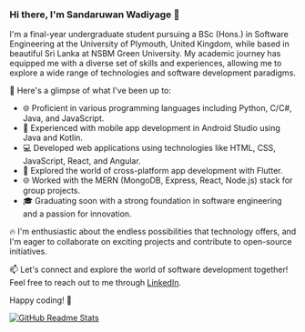 
### Hi there, I'm Sandaruwan Wadiyage 👋
I'm a final-year undergraduate student pursuing a BSc (Hons.) in Software Engineering at the University of Plymouth, United Kingdom, while based in beautiful Sri Lanka at NSBM Green University. My academic journey has equipped me with a diverse set of skills and experiences, allowing me to explore a wide range of technologies and software development paradigms.

🚀 Here's a glimpse of what I've been up to:

- 🌐 Proficient in various programming languages including Python, C/C#, Java, and JavaScript.
- 📱 Experienced with mobile app development in Android Studio using Java and Kotlin.
- 💻 Developed web applications using technologies like HTML, CSS, JavaScript, React, and Angular.
- 🌱 Explored the world of cross-platform app development with Flutter.
- 🌐 Worked with the MERN (MongoDB, Express, React, Node.js) stack for group projects.
- 🎓 Graduating soon with a strong foundation in software engineering and a passion for innovation.

🔥 I'm enthusiastic about the endless possibilities that technology offers, and I'm eager to collaborate on exciting projects and contribute to open-source initiatives.

📫 Let's connect and explore the world of software development together! Feel free to reach out to me through [LinkedIn](https://www.linkedin.com/in/sandaruwan-wadiyage-7072a2294).

Happy coding! 🚀


[![GitHub Readme Stats](https://github-readme-stats.vercel.app/api?username=WQDiYaGE)](https://github.com/anuraghazra/github-readme-stats)

